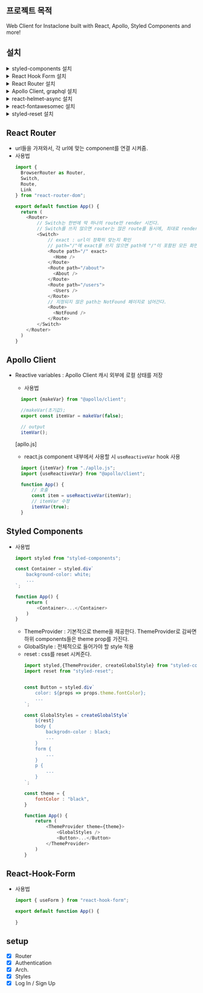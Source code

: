 ## 프로젝트 목적

Web Client for Instaclone built with React, Apollo, Styled Components and more!

## 설치

<details>
<summary>styled-components 설치 </summary>
  
```Shell
npm i styled-components
```
</details>

<details>
<summary>React Hook Form 설치 </summary>
  
```Shell
npm i react-hook-form
```
</details>

<details>
<summary>React Router 설치 </summary>
  
```Shell
npm i react-router-dom
```
</details>

<details>
<summary>Apollo Client, graphql 설치 </summary>
  
```Shell
npm i @apollo/client graphql
```
</details>

<details>
<summary>react-helmet-async 설치 </summary>
  
```Shell
npm i react-helmet-async
```
</details>

<details>
<summary>react-fontawesomec 설치 </summary>
  
```Shell
npm i --save @fortawesome/fontawesome-svg-core
npm install --save @fortawesome/free-solid-svg-icons
npm install --save @fortawesome/react-fontawesome
npm install --save @fortawesome/free-brands-svg-icons
npm install --save @fortawesome/free-regular-svg-icons
```
</details>

<details>
<summary>styled-reset 설치 </summary>
  
```Shell
npm i styled-reset
```
</details>

## React Router
- url들을 가져와서, 각 url에 맞는 component를 연결 시켜줌.
- 사용법
  ```javascript
  import {
    BrowserRouter as Router,
    Switch,
    Route,
    Link
  } from "react-router-dom";

  export default function App() {
    return (
      <Router>
          // Switch는 한번에 딱 하나의 route만 render 시킨다.
          // Switch를 쓰지 않으면 router는 많은 route를 동시에, 최대로 render한다.
          <Switch>
              // exact : url이 정확히 맞는지 확인
              // path="/"에 exact를 쓰지 않으면 path에 "/"이 포함된 모든 화면은 path="/"인 Home 화면을 출력한다.
              <Route path="/" exact>
                <Home />
              </Route>
              <Route path="/about">
                <About />
              </Route>
              <Route path="/users">
                <Users />
              </Route>
              // 지정되지 않은 path는 NotFound 페이지로 넘어간다.
              <Route>
                <NotFound />
              </Route>
          </Switch>
      </Router>
    )
  }
  ```

## Apollo Client
- Reactive variables : Apollo Client 캐시 외부에 로컬 상태를 저장
  - 사용법
  ```javascript
    import {makeVar} from "@apollo/client";

    //makeVar(초기값);
    export const itemVar = makeVar(false);

    // output
    itemVar();
  ``` 
  [apllo.js]

    - react.js component 내부에서 사용할 시 ```useReactiveVar``` hook 사용
  ```js
    import {itemVar} from "./apllo.js";
    import {useReactiveVar} from "@apollo/client";

    function App() {
        // 호출
        const item = useReactiveVar(itemVar);
        // itemVar 수정
        itemVar(true);
    }

  ```

## Styled Components
- 사용법
    ```javascript
    import styled from "styled-components";

    const Container = styled.div`
        background-color: white;
        ...
    `;

    function App() {
        return (
            <Container>...</Container>
        )
    }
    ```  
  - ThemeProvider : 기본적으로 theme을 제공한다. ThemeProvider로 감싸면 하위 components들은 theme prop를 가진다.
  - GlobalStyle : 전체적으로 들어가야 할 style 적용
  - reset : css를 reset 시켜준다.
    ```javascript
    import styled,{ThemeProvider, createGlobalStyle} from "styled-components";
    import reset from "styled-reset";


    const Button = styled.div`
        color: ${props => props.theme.fontColor};
        ...
    `;

    const GlobalStyles = createGlobalStyle`
        ${rest}
        body {
            backgrodn-color : black;
            ...
        }
        form {
            ...
        }
        p {
            ...
        }
    `;

    const theme = {
        fontColor : "black",
    }

    function App() {
        return (
            <ThemeProvider theme={theme}>
                <GlobalStyles />
                <Button>...</Button>
            </ThemeProvider>
        )
    }
    ```

## React-Hook-Form
- 사용법
    ```javascript
    import { useForm } from "react-hook-form";

    export default function App() {
        
    }
    ```

## setup
-   [x] Router
-   [x] Authentication
-   [x] Arch.
-   [x] Styles
-   [x] Log In / Sign Up
